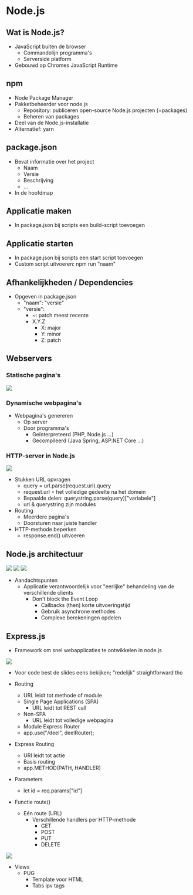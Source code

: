 # Node.js

## Wat is Node.js?
* JavaScript buiten de browser
    * Commandolijn programma's
    * Serverside platform   
* Gebouwd op Chromes JavaScript Runtime

## npm
* Node Package Manager
* Pakketbeheerder voor node.js
    * Repository: publiceren open-source Node.js projecten (=packages)
    * Beheren van packages
* Deel van de Node.js-installatie
* Alternatief: yarn

## package.json
* Bevat informatie over het project
    * Naam
    * Versie
    * Beschrijving
    * ...
* In de hoofdmap

## Applicatie maken
* In package.json bij scripts een build-script toevoegen

## Applicatie starten
* In package.json bij scripts een start script toevoegen
* Custom script uitvoeren: npm run "naam"

## Afhankelijkheden / Dependencies
* Opgeven in package.json
    * "naam": "versie"
    * "versie":
        * ~: patch meest recente
        * X.Y.Z
            * X: major
            * Y: minor
            * Z: patch

## Webservers

### Statische pagina's

<img src="https://i.ibb.co/zhqFYNf/afbeelding.png">

### Dynamische webpagina's
* Webpagina's genereren
    * Op server
    * Door programma's
        * Geïnterpreteerd (PHP, Node.js ...)
        * Gecompileerd (Java Spring, ASP.NET Core ...)

### HTTP-server in Node.js

<img src="https://i.ibb.co/PYB49Nv/afbeelding.png">

* Stukken URL opvragen
    * query = url.parse(request.url).query
    * request.url = het volledige gedeelte na het domein
    * Bepaalde delen: querystring.parse(query)["variabele"]
    * url & querystring zijn modules
* Routing
    * Meerdere pagina's
    * Doorsturen naar juiste handler
* HTTP-methode beperken
    * response.end() uitvoeren

## Node.js architectuur

<img src="https://www.vskills.in/lms/wp-content/uploads/2019/07/image080.jpg">

<img src="https://www.simform.com/wp-content/uploads/2020/04/node.js-architecture-1024x513.png">

<img src="https://www.simform.com/wp-content/uploads/2020/04/traditional-vs-node.js-server-thread-1024x1024.png">

* Aandachtspunten
    * Applicatie verantwoordelijk voor "eerlijke" behandeling van de verschillende clients
        * Don't block the Event Loop
            * Callbacks (then) korte uitvoeringstijd
            * Gebruik asynchrone methodes
            * Complexe berekeningen opdelen 

## Express.js
* Framework om snel webapplicaties te ontwikkelen in node.js

<img src="https://i.ibb.co/RD1GgKS/afbeelding.png">

* Voor code best de slides eens bekijken; "redelijk" straightforward tho

* Routing
    * URL leidt tot methode of module
    * Single Page Applications (SPA)
        * URL leidt tot REST call
    * Non-SPA
        * URL leidt tot volledige webpagina
    * Module Express Router
    * app.use("/deel", deelRouter);

* Express Routing
    * URI leidt tot actie
    * Basis routing
    * app.METHOD(PATH, HANDLER)

* Parameters
    * let id = req.params["id"]

* Functie route()
    * Eén route (URL)
        * Verschillende handlers per HTTP-methode
            * GET
            * POST
            * PUT
            * DELETE

<img src="https://i.ibb.co/8sT6Mj1/afbeelding.png">

* Views
    * PUG
        * Template voor HTML
        * Tabs ipv tags